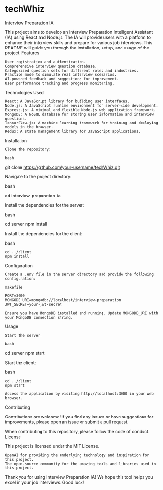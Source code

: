 # techWhiz

Interview Preparation IA

This project aims to develop an Interview Preparation Intelligent Assistant (IA) using React and Node.js. The IA will provide users with a platform to enhance their interview skills and prepare for various job interviews. This README will guide you through the installation, setup, and usage of the project.
Features

    User registration and authentication.
    Comprehensive interview question database.
    Categorized question sets for different roles and industries.
    Practice mode to simulate real interview scenarios.
    AI-powered feedback and suggestions for improvement.
    User performance tracking and progress monitoring.

Technologies Used

    React: A JavaScript library for building user interfaces.
    Node.js: A JavaScript runtime environment for server-side development.
    Express.js: A minimal and flexible Node.js web application framework.
    MongoDB: A NoSQL database for storing user information and interview questions.
    TensorFlow.js: A machine learning framework for training and deploying models in the browser.
    Redux: A state management library for JavaScript applications.

Installation

    Clone the repository:

    bash

git clone https://github.com/your-username/techWhiz.git

Navigate to the project directory:

bash

cd interview-preparation-ia

Install the dependencies for the server:

bash

cd server
npm install

Install the dependencies for the client:

bash

    cd ../client
    npm install

Configuration

    Create a .env file in the server directory and provide the following configuration:

    makefile

    PORT=3000
    MONGODB_URI=mongodb://localhost/interview-preparation
    JWT_SECRET=your-jwt-secret

    Ensure you have MongoDB installed and running. Update MONGODB_URI with your MongoDB connection string.

Usage

    Start the server:

    bash

cd server
npm start

Start the client:

bash

    cd ../client
    npm start

    Access the application by visiting http://localhost:3000 in your web browser.

Contributing

Contributions are welcome! If you find any issues or have suggestions for improvements, please open an issue or submit a pull request.

When contributing to this repository, please follow the code of conduct.
License

This project is licensed under the MIT License.

    OpenAI for providing the underlying technology and inspiration for this project.
    The open-source community for the amazing tools and libraries used in this project.


Thank you for using Interview Preparation IA! We hope this tool helps you excel in your job interviews. Good luck!
